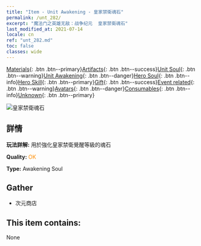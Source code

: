```yaml
---
title: "Item - Unit Awakening - 皇家禁衛魂石"
permalink: /unt_282/
excerpt: "魔法门之英雄无敌：战争纪元  皇家禁衛魂石"
last_modified_at: 2021-07-14
locale: cn
ref: "unt_282.md"
toc: false
classes: wide
---
```

 [Materials](/ItemsCN/){: .btn .btn--primary}[Artifacts](/ItemsCN/Artifacts/){: .btn .btn--success}[Unit Soul](/ItemsCN/UnitSoul/){: .btn .btn--warning}[Unit Awakening](/ItemsCN/UnitAwakening/){: .btn .btn--danger}[Hero Soul](/ItemsCN/HeroSoul/){: .btn .btn--info}[Hero Skill](/ItemsCN/HeroSkill/){: .btn .btn--primary}[Gift](/ItemsCN/Gift/){: .btn .btn--success}[Event related](/ItemsCN/Events/){: .btn .btn--warning}[Avatars](/ItemsCN/Avatars/){: .btn .btn--danger}[Consumables](/ItemsCN/Consumables/){: .btn .btn--info}[Unknown](/ItemsCN/Unknown/){: .btn .btn--primary}

 ![皇家禁衛魂石](/images/u/tia_jibing.jpg)

## 詳情
 **玩法詳解:** 用於強化皇家禁衛覺醒等級的魂石

 **Quality:** <span style="color: #FF8C00">OK</span>

 **Type:** Awakening Soul

## Gather

*    次元商店 

## This item contains:

  None

